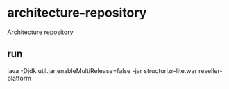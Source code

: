 # architecture-repository
Architecture repository

## run

java -Djdk.util.jar.enableMultiRelease=false -jar structurizr-lite.war reseller-platform
